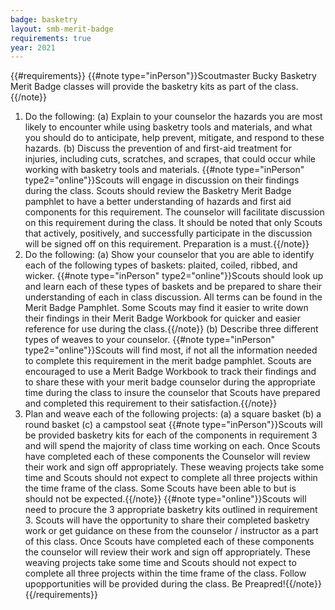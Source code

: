 ```yaml
---
badge: basketry
layout: smb-merit-badge
requirements: true
year: 2021
---
```


{{#requirements}}
{{#note type="inPerson"}}Scoutmaster Bucky Basketry Merit Badge classes will provide the basketry kits as part of the class.{{/note}}
1. Do the following:
    (a) Explain to your counselor the hazards you are most likely to encounter while using basketry tools and materials, and what you should do to anticipate, help prevent, mitigate, and respond to these hazards.
    (b) Discuss the prevention of and first-aid treatment for injuries, including cuts, scratches, and scrapes, that could occur while working with basketry tools and materials.
    {{#note type="inPerson" type2="online"}}Scouts will engage in discussion on their findings during the class. Scouts should review the Basketry Merit Badge pamphlet to have a better understanding of hazards and first aid components for this requirement. The counselor will facilitate discussion on this requirement during the class. It should be noted that only Scouts that actively, positively, and successfully participate in the discussion will be signed off on this requirement. Preparation is a must.{{/note}}
2. Do the following:
    (a) Show your counselor that you are able to identify each of the following types of baskets: plaited, coiled, ribbed, and wicker.
    {{#note type="inPerson" type2="online"}}Scouts should look up and learn each of these types of baskets and be prepared to share their understanding of each in class discussion. All terms can be found in the Merit Badge Pamphlet. Some Scouts may find it easier to write down their findings in their Merit Badge Workbook for quicker and easier reference for use during the class.{{/note}}
    (b) Describe three different types of weaves to your counselor.
    {{#note type="inPerson" type2="online"}}Scouts will find most, if not all the information needed to complete this requirement in the merit badge pamphlet. Scouts are encouraged to use a Merit Badge Workbook to track their findings and to share these with your merit badge counselor during the appropriate time during the class to insure the counselor that Scouts have prepared and completed this requirement to their satisfaction.{{/note}}
3. Plan and weave each of the following projects:
    (a) a square basket
    (b) a round basket
    (c) a campstool seat
    {{#note type="inPerson"}}Scouts will be provided basketry kits for each of the components in requirement 3 and will spend the majority of class time working on each. Once Scouts have completed each of these components the Counselor will review their work and sign off appropriately. These weaving projects take some time and Scouts should not expect to complete all three projects within the time frame of the class. Some Scouts have been able to but is should not be expected.{{/note}}
    {{#note type="online"}}Scouts will need to procure the 3 appropriate basketry kits outlined in requirement 3. Scouts will have the opportunity to share their completed basketry work or get guidance on these from the counselor / instructor as a part of this class. Once Scouts have completed each of these components the counselor will review their work and sign off appropriately. These weaving projects take some time and Scouts should not expect to complete all three projects within the time frame of the class. Follow upopportunities will be provided during the class. Be Preapred!{{/note}}
{{/requirements}}
